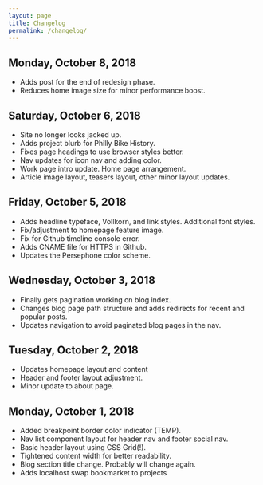 ```yaml
---
layout: page
title: Changelog
permalink: /changelog/
---
```


## Monday, October 8, 2018

- Adds post for the end of redesign phase.
- Reduces home image size for minor performance boost.

## Saturday, October 6, 2018

- Site no longer looks jacked up.
- Adds project blurb for Philly Bike History.
- Fixes page headings to use browser styles better.
- Nav updates for icon nav and adding color.
- Work page intro update. Home page arrangement.
- Article image layout, teasers layout, other minor layout updates.

## Friday, October 5, 2018

- Adds headline typeface, Vollkorn, and link styles. Additional font styles.
- Fix/adjustment to homepage feature image.
- Fix for Github timeline console error.
- Adds CNAME file for HTTPS in Github.
- Updates the Persephone color scheme.

## Wednesday, October 3, 2018

- Finally gets pagination working on blog index.
- Changes blog page path structure and adds redirects for recent and popular posts.
- Updates navigation to avoid paginated blog pages in the nav.

## Tuesday, October 2, 2018

- Updates homepage layout and content
- Header and footer layout adjustment.
- Minor update to about page.

## Monday, October 1, 2018

- Added breakpoint border color indicator (TEMP).
- Nav list component layout for header nav and footer social nav.
- Basic header layout using CSS Grid(!).
- Tightened content width for better readability.
- Blog section title change. Probably will change again.
- Adds localhost swap bookmarket to projects
